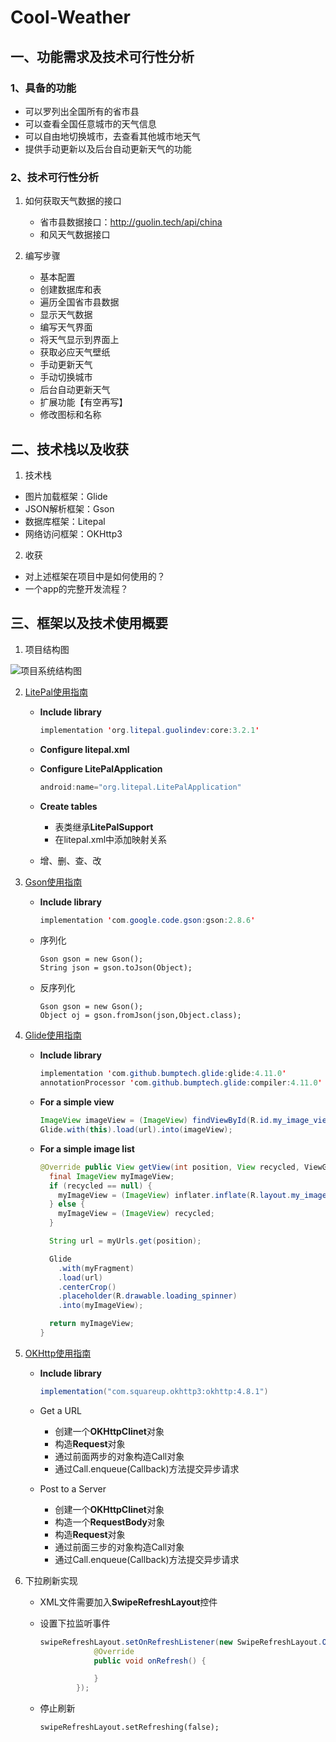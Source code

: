 # Cool-Weather



## 一、功能需求及技术可行性分析 

### 1、具备的功能

- 可以罗列出全国所有的省市县
- 可以查看全国任意城市的天气信息
- 可以自由地切换城市，去查看其他城市地天气
- 提供手动更新以及后台自动更新天气的功能



### 2、技术可行性分析

1. 如何获取天气数据的接口
   - 省市县数据接口：http://guolin.tech/api/china
   - 和风天气数据接口

2. 编写步骤
   - 基本配置
   - 创建数据库和表
   - 遍历全国省市县数据
   - 显示天气数据
   - 编写天气界面
   - 将天气显示到界面上
   - 获取必应天气壁纸
   - 手动更新天气
   - 手动切换城市
   - 后台自动更新天气
   - 扩展功能【有空再写】
   - 修改图标和名称



## 二、技术栈以及收获

1. 技术栈

- 图片加载框架：Glide
- JSON解析框架：Gson
- 数据库框架：Litepal
- 网络访问框架：OKHttp3

2. 收获

- 对上述框架在项目中是如何使用的？
- 一个app的完整开发流程？



## 三、框架以及技术使用概要

1. 项目结构图

![项目系统结构图](https://tva1.sinaimg.cn/large/007S8ZIlly1gi7j4n0k05j30lw0msmzf.jpg)



2. [LitePal使用指南](https://github.com/guolindev/LitePal)

   - **Include library**

     ```java
     implementation 'org.litepal.guolindev:core:3.2.1'
     ```

   - **Configure litepal.xml**

   - **Configure LitePalApplication**

     ```java
     android:name="org.litepal.LitePalApplication"
     ```

   - **Create tables**
     - 表类继承**LitePalSupport** 
     - 在litepal.xml中添加映射关系

   - 增、删、查、改



2. [Gson使用指南](https://github.com/google/gson)

   - **Include library**

     ```java
     implementation 'com.google.code.gson:gson:2.8.6'
     ```

   - 序列化

     ```
     Gson gson = new Gson();
     String json = gson.toJson(Object);
     ```

   - 反序列化

     ```
     Gson gson = new Gson();
     Object oj = gson.fromJson(json,Object.class);
     ```

     



4. [Glide使用指南](https://github.com/bumptech/glide)

   - **Include library**

     ```java
     implementation 'com.github.bumptech.glide:glide:4.11.0'
     annotationProcessor 'com.github.bumptech.glide:compiler:4.11.0'
     ```

   - **For  a simple view**

     ```java
     ImageView imageView = (ImageView) findViewById(R.id.my_image_view);
     Glide.with(this).load(url).into(imageView);
     ```

   - **For a simple image list**

     ```java
     @Override public View getView(int position, View recycled, ViewGroup container) {
       final ImageView myImageView;
       if (recycled == null) {
         myImageView = (ImageView) inflater.inflate(R.layout.my_image_view, container, false);
       } else {
         myImageView = (ImageView) recycled;
       }
     
       String url = myUrls.get(position);
     
       Glide
         .with(myFragment)
         .load(url)
         .centerCrop()
         .placeholder(R.drawable.loading_spinner)
         .into(myImageView);
     
       return myImageView;
     }
     ```

     

   

5. [OKHttp使用指南](https://square.github.io/okhttp/)

   - **Include library**

     ```java
     implementation("com.squareup.okhttp3:okhttp:4.8.1")
     ```

   - Get a URL

     - 创建一个**OKHttpClinet**对象
     - 构造**Request**对象
     - 通过前面两步的对象构造Call对象
     - 通过Call.enqueue(Callback)方法提交异步请求

   - Post to a Server

     - 创建一个**OKHttpClinet**对象
     - 构造一个**RequestBody**对象
     - 构造**Request**对象
     - 通过前面三步的对象构造Call对象
     - 通过Call.enqueue(Callback)方法提交异步请求



6. 下拉刷新实现

   - XML文件需要加入**SwipeRefreshLayout**控件

   - 设置下拉监听事件

     ```java
     swipeRefreshLayout.setOnRefreshListener(new SwipeRefreshLayout.OnRefreshListener() {
                 @Override
                 public void onRefresh() {
     
                 }
             });
     ```

   - 停止刷新

     ```
     swipeRefreshLayout.setRefreshing(false);
     ```

     







